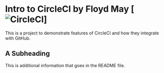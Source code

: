 # Intro to CircleCI by Floyd May [![CircleCI](https://circleci.com/gh/Dock-Kube-trainer/circleci-intro.svg?style=svg)]

This is a project to demonstrate features of CircleCI and how they integrate with GitHub.

## A Subheading

This is additional information that goes in the README file.

